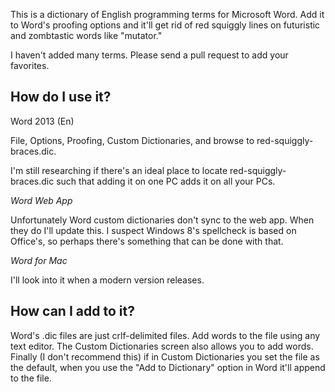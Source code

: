 This is a dictionary of English programming terms for Microsoft Word. Add it to Word's proofing options and it'll get rid of red squiggly lines on futuristic and zombtastic words like "mutator."

I haven't added many terms. Please send a pull request to add your favorites.

How do I use it?
---

Word 2013 (En)

File, Options, Proofing, Custom Dictionaries, and browse to red-squiggly-braces.dic.

I'm still researching if there's an ideal place to locate red-squiggly-braces.dic such that adding it on one PC adds it on all your PCs.

*Word Web App*

Unfortunately Word custom dictionaries don't sync to the web app. When they do I'll update this. I suspect Windows 8's spellcheck is based on Office's, so perhaps there's something that can be done with that.

*Word for Mac*

I'll look into it when a modern version releases.

How can I add to it?
---

Word's .dic files are just crlf-delimited files. Add words to the file using any text editor. The Custom Dictionaries screen also allows you to add words. Finally (I don't recommend this) if in Custom Dictionaries you set the file as the default, when you use the "Add to Dictionary" option in Word it'll append to the file.
